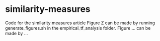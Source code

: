 # similarity-measures
Code for the similarity measures article
Figure Z can be made by running generate_figures.sh in the empirical_tf_analysis folder.
Figure ... can be made by ...
